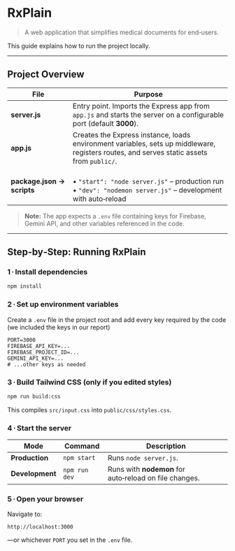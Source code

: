 # RxPlain

> A web application that simplifies medical documents for end‑users.

This guide explains how to run the project locally.

---

## Project Overview

| File | Purpose |
|------|---------|
| **server.js** | Entry point. Imports the Express app from `app.js` and starts the server on a configurable port (default **3000**). |
| **app.js** | Creates the Express instance, loads environment variables, sets up middleware, registers routes, and serves static assets from `public/`. |
| **package.json → scripts** | <br>• `"start": "node server.js"` – production run<br>• `"dev": "nodemon server.js"` – development with auto‑reload |

> **Note:** The app expects a `.env` file containing keys for Firebase, Gemini API, and other variables referenced in the code.

---

## Step‑by‑Step: Running RxPlain

### 1 · Install dependencies

```bash
npm install
````

### 2 · Set up environment variables

Create a `.env` file in the project root and add every key required by the code (we included the keys in our report)

```dotenv
PORT=3000           
FIREBASE_API_KEY=...
FIREBASE_PROJECT_ID=...
GEMINI_API_KEY=...
# ...other keys as needed
```

### 3 · Build Tailwind CSS (only if you edited styles)

```bash
npm run build:css
```

This compiles `src/input.css` into `public/css/styles.css`.

### 4 · Start the server

| Mode            | Command       | Description                                            |
| --------------- | ------------- | ------------------------------------------------------ |
| **Production**  | `npm start`   | Runs `node server.js`.                                 |
| **Development** | `npm run dev` | Runs with **nodemon** for auto‑reload on file changes. |

### 5 · Open your browser

Navigate to:

```
http://localhost:3000
```

—or whichever `PORT` you set in the `.env` file.

```

